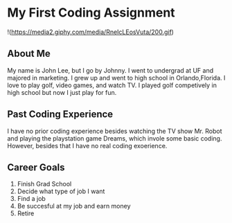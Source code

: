 # My First Coding Assignment #
!(https://media2.giphy.com/media/RneIcLEosVuta/200.gif)
## About Me ##
My name is John Lee, but I go by Johnny. I went to undergrad at UF and majored in marketing. I grew up and went to high school in Orlando,Florida. I love to play golf, video games, and watch TV. I played golf competively in high school but now I just play for fun.
## Past Coding Experience ##
I have no prior coding experience besides watching the TV show Mr. Robot and playing the playstation game Dreams, which invole some basic coding. However, besides that I have no real coding exoerience.
## Career Goals ##
1. Finish Grad School
2. Decide what type of job I want
3. Find a job
4. Be succesful at my job and earn money
5. Retire